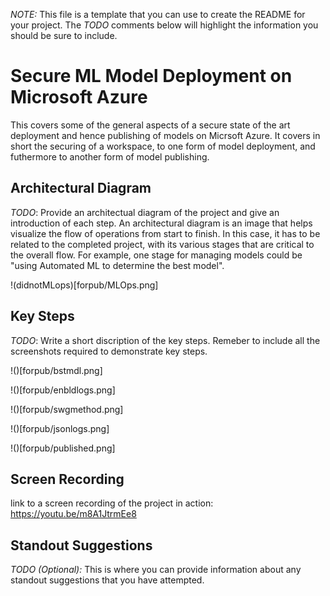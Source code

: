 *NOTE:* This file is a template that you can use to create the README for your project. The *TODO* comments below will highlight the information you should be sure to include.


# Secure ML Model Deployment on Microsoft Azure

This covers some of the general aspects of a secure state of the art deployment and hence publishing of models on Micrsoft Azure. It covers in short the securing of a workspace, to one form of model deployment, and futhermore to another form of model publishing.  


## Architectural Diagram
*TODO*: Provide an architectual diagram of the project and give an introduction of each step. An architectural diagram is an image that helps visualize the flow of operations from start to finish. In this case, it has to be related to the completed project, with its various stages that are critical to the overall flow. For example, one stage for managing models could be "using Automated ML to determine the best model". 

!(didnotMLops)[forpub/MLOps.png]

## Key Steps
*TODO*: Write a short discription of the key steps. Remeber to include all the screenshots required to demonstrate key steps.

!()[forpub/bstmdl.png]

!()[forpub/enbldlogs.png]

!()[forpub/swgmethod.png]

!()[forpub/jsonlogs.png]

!()[forpub/published.png]

## Screen Recording
link to a screen recording of the project in action: https://youtu.be/m8A1JtrmEe8

## Standout Suggestions
*TODO (Optional):* This is where you can provide information about any standout suggestions that you have attempted.

